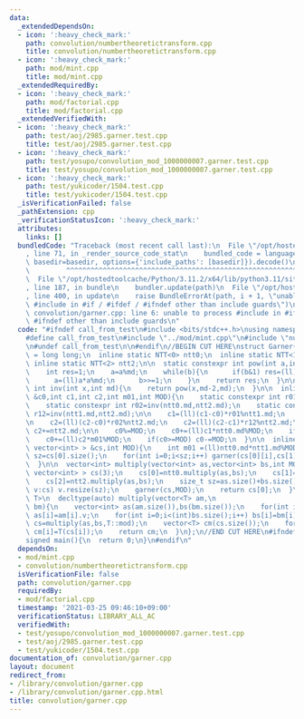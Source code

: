 ```yaml
---
data:
  _extendedDependsOn:
  - icon: ':heavy_check_mark:'
    path: convolution/numbertheoretictransform.cpp
    title: convolution/numbertheoretictransform.cpp
  - icon: ':heavy_check_mark:'
    path: mod/mint.cpp
    title: mod/mint.cpp
  _extendedRequiredBy:
  - icon: ':heavy_check_mark:'
    path: mod/factorial.cpp
    title: mod/factorial.cpp
  _extendedVerifiedWith:
  - icon: ':heavy_check_mark:'
    path: test/aoj/2985.garner.test.cpp
    title: test/aoj/2985.garner.test.cpp
  - icon: ':heavy_check_mark:'
    path: test/yosupo/convolution_mod_1000000007.garner.test.cpp
    title: test/yosupo/convolution_mod_1000000007.garner.test.cpp
  - icon: ':heavy_check_mark:'
    path: test/yukicoder/1504.test.cpp
    title: test/yukicoder/1504.test.cpp
  _isVerificationFailed: false
  _pathExtension: cpp
  _verificationStatusIcon: ':heavy_check_mark:'
  attributes:
    links: []
  bundledCode: "Traceback (most recent call last):\n  File \"/opt/hostedtoolcache/Python/3.11.2/x64/lib/python3.11/site-packages/onlinejudge_verify/documentation/build.py\"\
    , line 71, in _render_source_code_stat\n    bundled_code = language.bundle(stat.path,\
    \ basedir=basedir, options={'include_paths': [basedir]}).decode()\n          \
    \         ^^^^^^^^^^^^^^^^^^^^^^^^^^^^^^^^^^^^^^^^^^^^^^^^^^^^^^^^^^^^^^^^^^^^^^^^^^^^^^^^^\n\
    \  File \"/opt/hostedtoolcache/Python/3.11.2/x64/lib/python3.11/site-packages/onlinejudge_verify/languages/cplusplus.py\"\
    , line 187, in bundle\n    bundler.update(path)\n  File \"/opt/hostedtoolcache/Python/3.11.2/x64/lib/python3.11/site-packages/onlinejudge_verify/languages/cplusplus_bundle.py\"\
    , line 400, in update\n    raise BundleErrorAt(path, i + 1, \"unable to process\
    \ #include in #if / #ifdef / #ifndef other than include guards\")\nonlinejudge_verify.languages.cplusplus_bundle.BundleErrorAt:\
    \ convolution/garner.cpp: line 6: unable to process #include in #if / #ifdef /\
    \ #ifndef other than include guards\n"
  code: "#ifndef call_from_test\n#include <bits/stdc++.h>\nusing namespace std;\n\n\
    #define call_from_test\n#include \"../mod/mint.cpp\"\n#include \"numbertheoretictransform.cpp\"\
    \n#undef call_from_test\n\n#endif\n//BEGIN CUT HERE\nstruct Garner{\n  using ll\
    \ = long long;\n  inline static NTT<0> ntt0;\n  inline static NTT<1> ntt1;\n \
    \ inline static NTT<2> ntt2;\n\n  static constexpr int pow(int a,int b,int md){\n\
    \    int res=1;\n    a=a%md;\n    while(b){\n      if(b&1) res=(ll)res*a%md;\n\
    \      a=(ll)a*a%md;\n      b>>=1;\n    }\n    return res;\n  }\n\n  static constexpr\
    \ int inv(int x,int md){\n    return pow(x,md-2,md);\n  }\n\n  inline void garner(int\
    \ &c0,int c1,int c2,int m01,int MOD){\n    static constexpr int r01=inv(ntt0.md,ntt1.md);\n\
    \    static constexpr int r02=inv(ntt0.md,ntt2.md);\n    static constexpr int\
    \ r12=inv(ntt1.md,ntt2.md);\n\n    c1=(ll)(c1-c0)*r01%ntt1.md;\n    if(c1<0) c1+=ntt1.md;\n\
    \n    c2=(ll)(c2-c0)*r02%ntt2.md;\n    c2=(ll)(c2-c1)*r12%ntt2.md;\n    if(c2<0)\
    \ c2+=ntt2.md;\n\n    c0%=MOD;\n    c0+=(ll)c1*ntt0.md%MOD;\n    if(c0>=MOD) c0-=MOD;\n\
    \    c0+=(ll)c2*m01%MOD;\n    if(c0>=MOD) c0-=MOD;\n  }\n\n  inline void garner(vector<\
    \ vector<int> > &cs,int MOD){\n    int m01 =(ll)ntt0.md*ntt1.md%MOD;\n    int\
    \ sz=cs[0].size();\n    for(int i=0;i<sz;i++) garner(cs[0][i],cs[1][i],cs[2][i],m01,MOD);\n\
    \  }\n\n  vector<int> multiply(vector<int> as,vector<int> bs,int MOD){\n    vector<\
    \ vector<int> > cs(3);\n    cs[0]=ntt0.multiply(as,bs);\n    cs[1]=ntt1.multiply(as,bs);\n\
    \    cs[2]=ntt2.multiply(as,bs);\n    size_t sz=as.size()+bs.size()-1;\n    for(auto&\
    \ v:cs) v.resize(sz);\n    garner(cs,MOD);\n    return cs[0];\n  }\n\n  template<typename\
    \ T>\n  decltype(auto) multiply(vector<T> am,\n                          vector<T>\
    \ bm){\n    vector<int> as(am.size()),bs(bm.size());\n    for(int i=0;i<(int)as.size();i++)\
    \ as[i]=am[i].v;\n    for(int i=0;i<(int)bs.size();i++) bs[i]=bm[i].v;\n    vector<int>\
    \ cs=multiply(as,bs,T::mod);\n    vector<T> cm(cs.size());\n    for(int i=0;i<(int)cm.size();i++)\
    \ cm[i]=T(cs[i]);\n    return cm;\n  }\n};\n//END CUT HERE\n#ifndef call_from_test\n\
    signed main(){\n  return 0;\n}\n#endif\n"
  dependsOn:
  - mod/mint.cpp
  - convolution/numbertheoretictransform.cpp
  isVerificationFile: false
  path: convolution/garner.cpp
  requiredBy:
  - mod/factorial.cpp
  timestamp: '2021-03-25 09:46:10+09:00'
  verificationStatus: LIBRARY_ALL_AC
  verifiedWith:
  - test/yosupo/convolution_mod_1000000007.garner.test.cpp
  - test/aoj/2985.garner.test.cpp
  - test/yukicoder/1504.test.cpp
documentation_of: convolution/garner.cpp
layout: document
redirect_from:
- /library/convolution/garner.cpp
- /library/convolution/garner.cpp.html
title: convolution/garner.cpp
---
```

